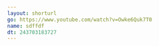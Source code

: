 ```yaml
---
layout: shorturl
go: https://www.youtube.com/watch?v=Owke6Quk7T0
name: sdffdf
dt: 243703183727
---
```


